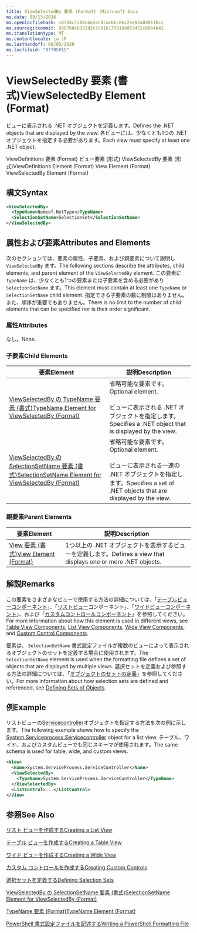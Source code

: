 ```yaml
---
title: ViewSelectedBy 要素 (Format) |Microsoft Docs
ms.date: 09/13/2016
ms.openlocfilehash: c8704c1504c6e24c9cac6bc8bc25e92a0d9110cc
ms.sourcegitcommit: 0907b8c6322d2c7c61b17f8168d53452c8964b41
ms.translationtype: MT
ms.contentlocale: ja-JP
ms.lasthandoff: 08/05/2020
ms.locfileid: "87785015"
---
```

# <a name="viewselectedby-element-format"></a><span data-ttu-id="e2ba4-102">ViewSelectedBy 要素 (書式)</span><span class="sxs-lookup"><span data-stu-id="e2ba4-102">ViewSelectedBy Element (Format)</span></span>

<span data-ttu-id="e2ba4-103">ビューに表示される .NET オブジェクトを定義します。</span><span class="sxs-lookup"><span data-stu-id="e2ba4-103">Defines the .NET objects that are displayed by the view.</span></span> <span data-ttu-id="e2ba4-104">各ビューには、少なくとも1つの .NET オブジェクトを指定する必要があります。</span><span class="sxs-lookup"><span data-stu-id="e2ba4-104">Each view must specify at least one .NET object.</span></span>

<span data-ttu-id="e2ba4-105">ViewDefinitions 要素 (Format) ビュー要素 (形式) ViewSelectedBy 要素 (形式)</span><span class="sxs-lookup"><span data-stu-id="e2ba4-105">ViewDefinitions Element (Format) View Element (Format) ViewSelectedBy Element (Format)</span></span>

## <a name="syntax"></a><span data-ttu-id="e2ba4-106">構文</span><span class="sxs-lookup"><span data-stu-id="e2ba4-106">Syntax</span></span>

```xml
<ViewSelectedBy>
  <TypeName>Nameof.NetType</TypeName>
  <SelectionSetName>SelectionSet</SelectionSetName>
</ViewSelectedBy>
```

## <a name="attributes-and-elements"></a><span data-ttu-id="e2ba4-107">属性および要素</span><span class="sxs-lookup"><span data-stu-id="e2ba4-107">Attributes and Elements</span></span>

<span data-ttu-id="e2ba4-108">次のセクションでは、要素の属性、子要素、および親要素について説明し `ViewSelectedBy` ます。</span><span class="sxs-lookup"><span data-stu-id="e2ba4-108">The following sections describe the attributes, child elements, and parent element of the `ViewSelectedBy` element.</span></span> <span data-ttu-id="e2ba4-109">この要素に `TypeName` は、少なくとも1つの要素または子要素を含める必要があり `SelectionSetName` ます。</span><span class="sxs-lookup"><span data-stu-id="e2ba4-109">This element must contain at least one `TypeName` or `SelectionSetName` child element.</span></span> <span data-ttu-id="e2ba4-110">指定できる子要素の数に制限はありません。また、順序が重要でもありません。</span><span class="sxs-lookup"><span data-stu-id="e2ba4-110">There is no limit to the number of child elements that can be specified nor is their order significant.</span></span>

### <a name="attributes"></a><span data-ttu-id="e2ba4-111">属性</span><span class="sxs-lookup"><span data-stu-id="e2ba4-111">Attributes</span></span>

<span data-ttu-id="e2ba4-112">なし。</span><span class="sxs-lookup"><span data-stu-id="e2ba4-112">None.</span></span>

### <a name="child-elements"></a><span data-ttu-id="e2ba4-113">子要素</span><span class="sxs-lookup"><span data-stu-id="e2ba4-113">Child Elements</span></span>

|<span data-ttu-id="e2ba4-114">要素</span><span class="sxs-lookup"><span data-stu-id="e2ba4-114">Element</span></span>|<span data-ttu-id="e2ba4-115">説明</span><span class="sxs-lookup"><span data-stu-id="e2ba4-115">Description</span></span>|
|-------------|-----------------|
|[<span data-ttu-id="e2ba4-116">ViewSelectedBy の TypeName 要素 (書式)</span><span class="sxs-lookup"><span data-stu-id="e2ba4-116">TypeName Element for ViewSelectedBy (Format)</span></span>](./typename-element-for-viewselectedby-format.md)|<span data-ttu-id="e2ba4-117">省略可能な要素です。</span><span class="sxs-lookup"><span data-stu-id="e2ba4-117">Optional element.</span></span><br /><br /> <span data-ttu-id="e2ba4-118">ビューに表示される .NET オブジェクトを指定します。</span><span class="sxs-lookup"><span data-stu-id="e2ba4-118">Specifies a .NET object that is displayed by the view.</span></span>|
|[<span data-ttu-id="e2ba4-119">ViewSelectedBy の SelectionSetName 要素 (書式)</span><span class="sxs-lookup"><span data-stu-id="e2ba4-119">SelectionSetName Element for ViewSelectedBy (Format)</span></span>](./selectionsetname-element-for-viewselectedby-format.md)|<span data-ttu-id="e2ba4-120">省略可能な要素です。</span><span class="sxs-lookup"><span data-stu-id="e2ba4-120">Optional element.</span></span><br /><br /> <span data-ttu-id="e2ba4-121">ビューに表示される一連の .NET オブジェクトを指定します。</span><span class="sxs-lookup"><span data-stu-id="e2ba4-121">Specifies a set of .NET objects that are displayed by the view.</span></span>|

### <a name="parent-elements"></a><span data-ttu-id="e2ba4-122">親要素</span><span class="sxs-lookup"><span data-stu-id="e2ba4-122">Parent Elements</span></span>

|<span data-ttu-id="e2ba4-123">要素</span><span class="sxs-lookup"><span data-stu-id="e2ba4-123">Element</span></span>|<span data-ttu-id="e2ba4-124">説明</span><span class="sxs-lookup"><span data-stu-id="e2ba4-124">Description</span></span>|
|-------------|-----------------|
|[<span data-ttu-id="e2ba4-125">View 要素 (書式)</span><span class="sxs-lookup"><span data-stu-id="e2ba4-125">View Element (Format)</span></span>](./view-element-format.md)|<span data-ttu-id="e2ba4-126">1つ以上の .NET オブジェクトを表示するビューを定義します。</span><span class="sxs-lookup"><span data-stu-id="e2ba4-126">Defines a view that displays one or more .NET objects.</span></span>|

## <a name="remarks"></a><span data-ttu-id="e2ba4-127">解説</span><span class="sxs-lookup"><span data-stu-id="e2ba4-127">Remarks</span></span>

<span data-ttu-id="e2ba4-128">この要素をさまざまなビューで使用する方法の詳細については、「[テーブルビューコンポーネント](./creating-a-table-view.md)」、「[リストビュー](./creating-a-list-view.md)コンポーネント」、「[ワイドビューコンポーネント](./creating-a-wide-view.md)」、および「[カスタムコントロールコンポーネント](./creating-custom-controls.md)」を参照してください。</span><span class="sxs-lookup"><span data-stu-id="e2ba4-128">For more information about how this element is used in different views, see [Table View Components](./creating-a-table-view.md), [List View Components](./creating-a-list-view.md), [Wide View Components](./creating-a-wide-view.md), and [Custom Control Components](./creating-custom-controls.md).</span></span>

<span data-ttu-id="e2ba4-129">要素は、 `SelectionSetName` 書式設定ファイルが複数のビューによって表示されるオブジェクトのセットを定義する場合に使用されます。</span><span class="sxs-lookup"><span data-stu-id="e2ba4-129">The `SelectionSetName` element is used when the formatting file defines a set of objects that are displayed by multiple views.</span></span> <span data-ttu-id="e2ba4-130">選択セットを定義および参照する方法の詳細については、「[オブジェクトのセットの定義](./defining-selection-sets.md)」を参照してください。</span><span class="sxs-lookup"><span data-stu-id="e2ba4-130">For more information about how selection sets are defined and referenced, see [Defining Sets of Objects](./defining-selection-sets.md).</span></span>

## <a name="example"></a><span data-ttu-id="e2ba4-131">例</span><span class="sxs-lookup"><span data-stu-id="e2ba4-131">Example</span></span>

<span data-ttu-id="e2ba4-132">リストビューの[Servicecontroller](/dotnet/api/System.ServiceProcess.ServiceController)オブジェクトを指定する方法を次の例に示します。</span><span class="sxs-lookup"><span data-stu-id="e2ba4-132">The following example shows how to specify the [System.Serviceprocess.Servicecontroller](/dotnet/api/System.ServiceProcess.ServiceController) object for a list view.</span></span> <span data-ttu-id="e2ba4-133">テーブル、ワイド、およびカスタムビューでも同じスキーマが使用されます。</span><span class="sxs-lookup"><span data-stu-id="e2ba4-133">The same schema is used for table, wide, and custom views.</span></span>

```xml
<View>
  <Name>System.ServiceProcess.ServiceController</Name>
  <ViewSelectedBy>
    <TypeName>System.ServiceProcess.ServiceController</TypeName>
  </ViewSelectedBy>
  <ListControl>...</ListControl>
</View>
```

## <a name="see-also"></a><span data-ttu-id="e2ba4-134">参照</span><span class="sxs-lookup"><span data-stu-id="e2ba4-134">See Also</span></span>

[<span data-ttu-id="e2ba4-135">リスト ビューを作成する</span><span class="sxs-lookup"><span data-stu-id="e2ba4-135">Creating a List View</span></span>](./creating-a-list-view.md)

[<span data-ttu-id="e2ba4-136">テーブル ビューを作成する</span><span class="sxs-lookup"><span data-stu-id="e2ba4-136">Creating a Table View</span></span>](./creating-a-table-view.md)

[<span data-ttu-id="e2ba4-137">ワイド ビューを作成する</span><span class="sxs-lookup"><span data-stu-id="e2ba4-137">Creating a Wide View</span></span>](./creating-a-wide-view.md)

[<span data-ttu-id="e2ba4-138">カスタム コントロールを作成する</span><span class="sxs-lookup"><span data-stu-id="e2ba4-138">Creating Custom Controls</span></span>](./creating-custom-controls.md)

[<span data-ttu-id="e2ba4-139">選択セットを定義する</span><span class="sxs-lookup"><span data-stu-id="e2ba4-139">Defining Selection Sets</span></span>](./defining-selection-sets.md)

[<span data-ttu-id="e2ba4-140">ViewSelectedBy の SelectionSetName 要素 (書式)</span><span class="sxs-lookup"><span data-stu-id="e2ba4-140">SelectionSetName Element for ViewSelectedBy (Format)</span></span>](./selectionsetname-element-for-viewselectedby-format.md)

[<span data-ttu-id="e2ba4-141">TypeName 要素 (Format)</span><span class="sxs-lookup"><span data-stu-id="e2ba4-141">TypeName Element (Format)</span></span>](./typename-element-for-viewselectedby-format.md)

[<span data-ttu-id="e2ba4-142">PowerShell 書式設定ファイルを記述する</span><span class="sxs-lookup"><span data-stu-id="e2ba4-142">Writing a PowerShell Formatting File</span></span>](./writing-a-powershell-formatting-file.md)
